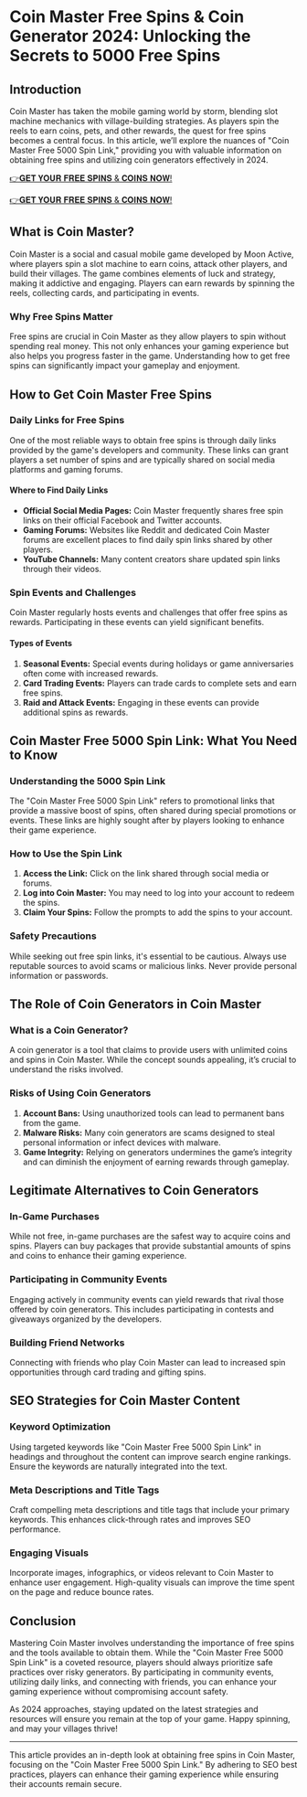 # Coin Master Free Spins & Coin Generator 2024: Unlocking the Secrets to 5000 Free Spins

## Introduction

Coin Master has taken the mobile gaming world by storm, blending slot machine mechanics with village-building strategies. As players spin the reels to earn coins, pets, and other rewards, the quest for free spins becomes a central focus. In this article, we’ll explore the nuances of "Coin Master Free 5000 Spin Link," providing you with valuable information on obtaining free spins and utilizing coin generators effectively in 2024.

[👉𝐆𝐄𝐓 𝐘𝐎𝐔𝐑 𝐅𝐑𝐄𝐄 𝐒𝐏𝐈𝐍𝐒 & 𝐂𝐎𝐈𝐍𝐒 𝐍𝐎𝐖!](http://todaylink.site/Coinspins/)


[👉𝐆𝐄𝐓 𝐘𝐎𝐔𝐑 𝐅𝐑𝐄𝐄 𝐒𝐏𝐈𝐍𝐒 & 𝐂𝐎𝐈𝐍𝐒 𝐍𝐎𝐖!](http://todaylink.site/Coinspins/)

## What is Coin Master?

Coin Master is a social and casual mobile game developed by Moon Active, where players spin a slot machine to earn coins, attack other players, and build their villages. The game combines elements of luck and strategy, making it addictive and engaging. Players can earn rewards by spinning the reels, collecting cards, and participating in events.

### Why Free Spins Matter

Free spins are crucial in Coin Master as they allow players to spin without spending real money. This not only enhances your gaming experience but also helps you progress faster in the game. Understanding how to get free spins can significantly impact your gameplay and enjoyment.

## How to Get Coin Master Free Spins

### Daily Links for Free Spins

One of the most reliable ways to obtain free spins is through daily links provided by the game's developers and community. These links can grant players a set number of spins and are typically shared on social media platforms and gaming forums.

#### Where to Find Daily Links

- **Official Social Media Pages:** Coin Master frequently shares free spin links on their official Facebook and Twitter accounts.
- **Gaming Forums:** Websites like Reddit and dedicated Coin Master forums are excellent places to find daily spin links shared by other players.
- **YouTube Channels:** Many content creators share updated spin links through their videos.

### Spin Events and Challenges

Coin Master regularly hosts events and challenges that offer free spins as rewards. Participating in these events can yield significant benefits.

#### Types of Events

1. **Seasonal Events:** Special events during holidays or game anniversaries often come with increased rewards.
2. **Card Trading Events:** Players can trade cards to complete sets and earn free spins.
3. **Raid and Attack Events:** Engaging in these events can provide additional spins as rewards.

## Coin Master Free 5000 Spin Link: What You Need to Know

### Understanding the 5000 Spin Link

The "Coin Master Free 5000 Spin Link" refers to promotional links that provide a massive boost of spins, often shared during special promotions or events. These links are highly sought after by players looking to enhance their game experience.

### How to Use the Spin Link

1. **Access the Link:** Click on the link shared through social media or forums.
2. **Log into Coin Master:** You may need to log into your account to redeem the spins.
3. **Claim Your Spins:** Follow the prompts to add the spins to your account.

### Safety Precautions

While seeking out free spin links, it's essential to be cautious. Always use reputable sources to avoid scams or malicious links. Never provide personal information or passwords.

## The Role of Coin Generators in Coin Master

### What is a Coin Generator?

A coin generator is a tool that claims to provide users with unlimited coins and spins in Coin Master. While the concept sounds appealing, it’s crucial to understand the risks involved.

### Risks of Using Coin Generators

1. **Account Bans:** Using unauthorized tools can lead to permanent bans from the game.
2. **Malware Risks:** Many coin generators are scams designed to steal personal information or infect devices with malware.
3. **Game Integrity:** Relying on generators undermines the game’s integrity and can diminish the enjoyment of earning rewards through gameplay.

## Legitimate Alternatives to Coin Generators

### In-Game Purchases

While not free, in-game purchases are the safest way to acquire coins and spins. Players can buy packages that provide substantial amounts of spins and coins to enhance their gaming experience.

### Participating in Community Events

Engaging actively in community events can yield rewards that rival those offered by coin generators. This includes participating in contests and giveaways organized by the developers.

### Building Friend Networks

Connecting with friends who play Coin Master can lead to increased spin opportunities through card trading and gifting spins.

## SEO Strategies for Coin Master Content

### Keyword Optimization

Using targeted keywords like "Coin Master Free 5000 Spin Link" in headings and throughout the content can improve search engine rankings. Ensure the keywords are naturally integrated into the text.

### Meta Descriptions and Title Tags

Craft compelling meta descriptions and title tags that include your primary keywords. This enhances click-through rates and improves SEO performance.

### Engaging Visuals

Incorporate images, infographics, or videos relevant to Coin Master to enhance user engagement. High-quality visuals can improve the time spent on the page and reduce bounce rates.

## Conclusion

Mastering Coin Master involves understanding the importance of free spins and the tools available to obtain them. While the "Coin Master Free 5000 Spin Link" is a coveted resource, players should always prioritize safe practices over risky generators. By participating in community events, utilizing daily links, and connecting with friends, you can enhance your gaming experience without compromising account safety.

As 2024 approaches, staying updated on the latest strategies and resources will ensure you remain at the top of your game. Happy spinning, and may your villages thrive!

---

This article provides an in-depth look at obtaining free spins in Coin Master, focusing on the "Coin Master Free 5000 Spin Link." By adhering to SEO best practices, players can enhance their gaming experience while ensuring their accounts remain secure.
